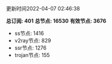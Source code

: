 更新时间2022-04-07 02:46:38

**总订阅: 401**
**总节点: 16530**
**有效节点: 3676**
- ss节点: 1416
- v2ray节点: 829
- ssr节点: 1276
- trojan节点: 155
